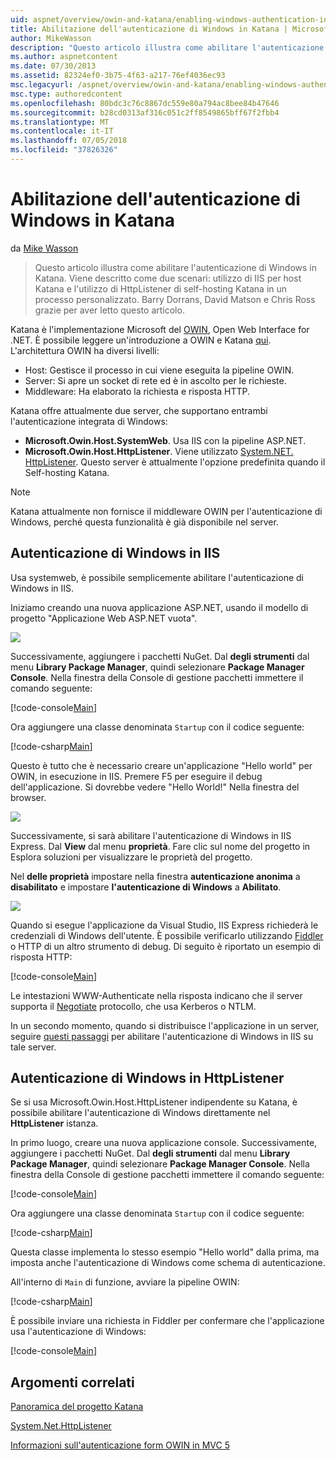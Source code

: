 ```yaml
---
uid: aspnet/overview/owin-and-katana/enabling-windows-authentication-in-katana
title: Abilitazione dell'autenticazione di Windows in Katana | Microsoft Docs
author: MikeWasson
description: "Questo articolo illustra come abilitare l'autenticazione di Windows in Katana. Viene descritto come due scenari: utilizzo di IIS per host Katana e l'utilizzo di HttpListener di self-hosting Kat..."
ms.author: aspnetcontent
ms.date: 07/30/2013
ms.assetid: 82324ef0-3b75-4f63-a217-76ef4036ec93
msc.legacyurl: /aspnet/overview/owin-and-katana/enabling-windows-authentication-in-katana
msc.type: authoredcontent
ms.openlocfilehash: 80bdc3c76c8867dc559e80a794ac8bee84b47646
ms.sourcegitcommit: b28cd0313af316c051c2ff8549865bff67f2fbb4
ms.translationtype: MT
ms.contentlocale: it-IT
ms.lasthandoff: 07/05/2018
ms.locfileid: "37826326"
---
```

<a name="enabling-windows-authentication-in-katana"></a>Abilitazione dell'autenticazione di Windows in Katana
====================
da [Mike Wasson](https://github.com/MikeWasson)

> Questo articolo illustra come abilitare l'autenticazione di Windows in Katana. Viene descritto come due scenari: utilizzo di IIS per host Katana e l'utilizzo di HttpListener di self-hosting Katana in un processo personalizzato. Barry Dorrans, David Matson e Chris Ross grazie per aver letto questo articolo.


Katana è l'implementazione Microsoft del [OWIN](http://owin.org/), Open Web Interface for .NET. È possibile leggere un'introduzione a OWIN e Katana [qui](an-overview-of-project-katana.md). L'architettura OWIN ha diversi livelli:

- Host: Gestisce il processo in cui viene eseguita la pipeline OWIN.
- Server: Si apre un socket di rete ed è in ascolto per le richieste.
- Middleware: Ha elaborato la richiesta e risposta HTTP.

Katana offre attualmente due server, che supportano entrambi l'autenticazione integrata di Windows:

- **Microsoft.Owin.Host.SystemWeb**. Usa IIS con la pipeline ASP.NET.
- **Microsoft.Owin.Host.HttpListener**. Viene utilizzato [System.NET. HttpListener](https://msdn.microsoft.com/library/system.net.httplistener.aspx). Questo server è attualmente l'opzione predefinita quando il Self-hosting Katana.

> [!NOTE]
> Katana attualmente non fornisce il middleware OWIN per l'autenticazione di Windows, perché questa funzionalità è già disponibile nel server.


## <a name="windows-authentication-in-iis"></a>Autenticazione di Windows in IIS

Usa systemweb, è possibile semplicemente abilitare l'autenticazione di Windows in IIS.

Iniziamo creando una nuova applicazione ASP.NET, usando il modello di progetto "Applicazione Web ASP.NET vuota".

![](enabling-windows-authentication-in-katana/_static/image1.png)

Successivamente, aggiungere i pacchetti NuGet. Dal **degli strumenti** dal menu **Library Package Manager**, quindi selezionare **Package Manager Console**. Nella finestra della Console di gestione pacchetti immettere il comando seguente:

[!code-console[Main](enabling-windows-authentication-in-katana/samples/sample1.cmd)]

Ora aggiungere una classe denominata `Startup` con il codice seguente:

[!code-csharp[Main](enabling-windows-authentication-in-katana/samples/sample2.cs)]

Questo è tutto che è necessario creare un'applicazione "Hello world" per OWIN, in esecuzione in IIS. ‎Premere F5 per eseguire il debug dell'applicazione. Si dovrebbe vedere "Hello World!" Nella finestra del browser.

![](enabling-windows-authentication-in-katana/_static/image2.png)

Successivamente, si sarà abilitare l'autenticazione di Windows in IIS Express. Dal **View** dal menu **proprietà**. Fare clic sul nome del progetto in Esplora soluzioni per visualizzare le proprietà del progetto.

Nel **delle proprietà** impostare nella finestra **autenticazione anonima** a **disabilitato** e impostare **l'autenticazione di Windows** a  **Abilitato**.

![](enabling-windows-authentication-in-katana/_static/image3.png)

Quando si esegue l'applicazione da Visual Studio, IIS Express richiederà le credenziali di Windows dell'utente. È possibile verificarlo utilizzando [Fiddler](http://fiddler2.com/home) o HTTP di un altro strumento di debug. Di seguito è riportato un esempio di risposta HTTP:

[!code-console[Main](enabling-windows-authentication-in-katana/samples/sample3.cmd?highlight=1,5-6)]

Le intestazioni WWW-Authenticate nella risposta indicano che il server supporta il [Negotiate](http://www.ietf.org/rfc/rfc4559.txt) protocollo, che usa Kerberos o NTLM.

In un secondo momento, quando si distribuisce l'applicazione in un server, seguire [questi passaggi](https://www.iis.net/configreference/system.webserver/security/authentication/windowsauthentication) per abilitare l'autenticazione di Windows in IIS su tale server.

## <a name="windows-authentication-in-httplistener"></a>Autenticazione di Windows in HttpListener

Se si usa Microsoft.Owin.Host.HttpListener indipendente su Katana, è possibile abilitare l'autenticazione di Windows direttamente nel **HttpListener** istanza.

In primo luogo, creare una nuova applicazione console. Successivamente, aggiungere i pacchetti NuGet. Dal **degli strumenti** dal menu **Library Package Manager**, quindi selezionare **Package Manager Console**. Nella finestra della Console di gestione pacchetti immettere il comando seguente:

[!code-console[Main](enabling-windows-authentication-in-katana/samples/sample4.cmd)]

Ora aggiungere una classe denominata `Startup` con il codice seguente:

[!code-csharp[Main](enabling-windows-authentication-in-katana/samples/sample5.cs)]

Questa classe implementa lo stesso esempio "Hello world" dalla prima, ma imposta anche l'autenticazione di Windows come schema di autenticazione.

All'interno di `Main` di funzione, avviare la pipeline OWIN:

[!code-csharp[Main](enabling-windows-authentication-in-katana/samples/sample6.cs)]

È possibile inviare una richiesta in Fiddler per confermare che l'applicazione usa l'autenticazione di Windows:

[!code-console[Main](enabling-windows-authentication-in-katana/samples/sample7.cmd?highlight=1,4-5)]

## <a name="related-topics"></a>Argomenti correlati

[Panoramica del progetto Katana](an-overview-of-project-katana.md)

[System.Net.HttpListener](https://msdn.microsoft.com/library/system.net.httplistener.aspx)

[Informazioni sull'autenticazione form OWIN in MVC 5](https://blogs.msdn.com/b/webdev/archive/2013/07/03/understanding-owin-forms-authentication-in-mvc-5.aspx)
